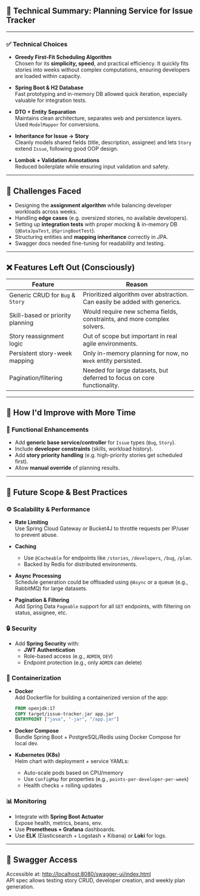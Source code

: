## 🧠 Technical Summary: Planning Service for Issue Tracker

---

### ✅ Technical Choices

- **Greedy First-Fit Scheduling Algorithm**  
  Chosen for its **simplicity, speed**, and practical efficiency. It quickly fits stories into weeks without complex computations, ensuring developers are loaded within capacity.
  
- **Spring Boot & H2 Database**  
  Fast prototyping and in-memory DB allowed quick iteration, especially valuable for integration tests.

- **DTO + Entity Separation**  
  Maintains clean architecture, separates web and persistence layers. Used `ModelMapper` for conversions.

- **Inheritance for Issue → Story**  
  Cleanly models shared fields (title, description, assignee) and lets `Story` extend `Issue`, following good OOP design.

- **Lombok + Validation Annotations**  
  Reduced boilerplate while ensuring input validation and safety.

---

## 🐞 Challenges Faced

- Designing the **assignment algorithm** while balancing developer workloads across weeks.
- Handling **edge cases** (e.g. oversized stories, no available developers).
- Setting up **integration tests** with proper mocking & in-memory DB (`@DataJpaTest`, `@SpringBootTest`).
- Structuring entities and **mapping inheritance** correctly in JPA.
- Swagger docs needed fine-tuning for readability and testing.

---

## ❌ Features Left Out (Consciously)

| Feature | Reason |
|--------|--------|
| Generic CRUD for `Bug` & `Story` | Prioritized algorithm over abstraction. Can easily be added with generics. |
| Skill-based or priority planning | Would require new schema fields, constraints, and more complex solvers. |
| Story reassignment logic | Out of scope but important in real agile environments. |
| Persistent story-week mapping | Only in-memory planning for now, no `Week` entity persisted. |
| Pagination/filtering | Needed for large datasets, but deferred to focus on core functionality. |

---

## 🔧 How I'd Improve with More Time

### 🌱 Functional Enhancements

- Add **generic base service/controller** for `Issue` types (`Bug`, `Story`).
- Include **developer constraints** (skills, workload history).
- Add **story priority handling** (e.g. high-priority stories get scheduled first).
- Allow **manual override** of planning results.

---

## 🚀 Future Scope & Best Practices

### ⚙️ Scalability & Performance
- **Rate Limiting**  
  Use Spring Cloud Gateway or Bucket4J to throttle requests per IP/user to prevent abuse.
  
- **Caching**  
  - Use `@Cacheable` for endpoints like `/stories`, `/developers`, `/bug`, `/plan`.
  - Backed by Redis for distributed environments.

- **Async Processing**  
  Schedule generation could be offloaded using `@Async` or a queue (e.g., RabbitMQ) for large datasets.

- **Pagination & Filtering**  
  Add Spring Data `Pageable` support for all `GET` endpoints, with filtering on status, assignee, etc.

### 🔒 Security
- Add **Spring Security** with:
  - **JWT Authentication**
  - Role-based access (e.g., `ADMIN`, `DEV`)
  - Endpoint protection (e.g., only `ADMIN` can delete)

### 🐳 Containerization

- **Docker**  
  Add Dockerfile for building a containerized version of the app:
  ```dockerfile
  FROM openjdk:17
  COPY target/issue-tracker.jar app.jar
  ENTRYPOINT ["java", "-jar", "/app.jar"]
  ```

- **Docker Compose**  
  Bundle Spring Boot + PostgreSQL/Redis using Docker Compose for local dev.

- **Kubernetes (K8s)**  
  Helm chart with deployment + service YAMLs:
  - Auto-scale pods based on CPU/memory
  - Use `ConfigMap` for properties (e.g., `points-per-developer-per-week`)
  - Health checks + rolling updates

### 📊 Monitoring

- Integrate with **Spring Boot Actuator**  
  Expose health, metrics, beans, env.
- Use **Prometheus + Grafana** dashboards.
- Use **ELK** (Elasticsearch + Logstash + Kibana) or **Loki** for logs.

---

## 📎 Swagger Access

Accessible at: [http://localhost:8080/swagger-ui/index.html](http://localhost:8080/swagger-ui/index.html)  
API spec allows testing story CRUD, developer creation, and weekly plan generation.
